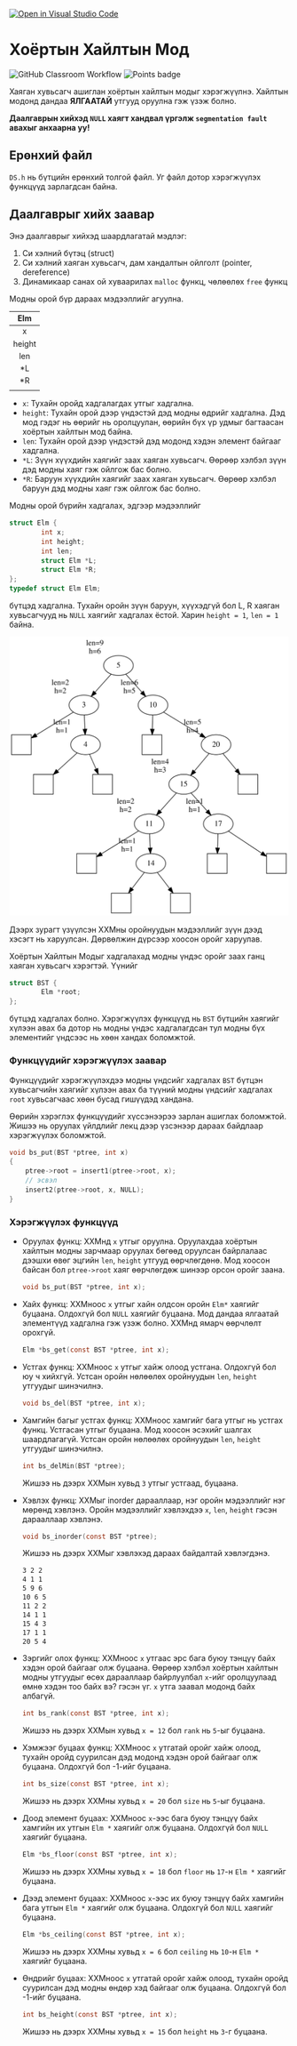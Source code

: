 [![Open in Visual Studio Code](https://classroom.github.com/assets/open-in-vscode-c66648af7eb3fe8bc4f294546bfd86ef473780cde1dea487d3c4ff354943c9ae.svg)](https://classroom.github.com/online_ide?assignment_repo_id=10613387&assignment_repo_type=AssignmentRepo)
# Хоёртын Хайлтын Мод
![GitHub Classroom Workflow](../../workflows/GitHub%20Classroom%20Workflow/badge.svg?branch=main) ![Points badge](../../blob/badges/.github/badges/points.svg)

Хаяган хувьсагч ашиглан хоёртын хайлтын модыг хэрэгжүүлнэ. Хайлтын модонд дандаа **ЯЛГААТАЙ** утгууд оруулна гэж үзэж болно.

**Даалгаврын хийхэд `NULL` хаягт хандвал үргэлж `segmentation fault` авахыг анхаарна уу!**

## Ерөнхий файл
`DS.h` нь бүтцийн ерөнхий толгой файл. Уг файл дотор хэрэгжүүлэх функцүүд зарлагдсан байна.

## Даалгаврыг хийх заавар

Энэ даалгаврыг хийхэд шаардлагатай мэдлэг:
  1. Си хэлний бүтэц (struct)
  2. Си хэлний хаяган хувьсагч, дам хандалтын ойлголт (pointer, dereference)
  3. Динамикаар санах ой хуваарилах `malloc` функц, чөлөөлөх `free` функц
  
Модны орой бүр дараах мэдээллийг агуулна.

| Elm    |
|:------:|
| x      |
| height |
| len    |
| *L     |
| *R     |
|        |

  * `x`: Тухайн оройд хадгалагдах утгыг хадгална.
  * `height`: Тухайн орой дээр үндэстэй дэд модны өдрийг хадгална. Дэд мод гэдэг нь өөрийг нь оролцуулан, өөрийн бүх үр удмыг багтаасан хоёртын хайлтын мод байна.
  * `len`: Тухайн орой дээр үндэстэй дэд модонд хэдэн элемент байгааг хадгална. 
  * `*L`: Зүүн хүүхдийн хаягийг заах хаяган хувьсагч. Өөрөөр хэлбэл зүүн дэд модны хаяг гэж ойлгож бас болно.
  * `*R`: Баруун хүүхдийн хаягийг заах хаяган хувьсагч. Өөрөөр хэлбэл баруун дэд модны хаяг гэж ойлгож бас болно.

Модны орой бүрийн хадгалах, эдгээр мэдээллийг 
```C
struct Elm {
        int x;
        int height;
        int len;
        struct Elm *L;
        struct Elm *R;
};
typedef struct Elm Elm;
```
бүтцэд хадгална. Тухайн оройн зүүн баруун, хүүхэдгүй бол L, R хаяган хувьсагчууд нь `NULL` хаягийг хадгалах ёстой. Харин `height = 1`, `len = 1` байна.

![Хоёртын Хайлтын Мод](assets/tree.svg)

Дээрх зурагт үзүүлсэн ХХМны оройнуудын мэдээллийг зүүн дээд хэсэгт нь харуулсан. Дөрвөлжин дүрсээр хоосон оройг харуулав.

Хоёртын Хайлтын Модыг хадгалахад модны үндэс оройг заах ганц хаяган хувьсагч хэрэгтэй. Үүнийг 
```C
struct BST {
        Elm *root;
};
```
бүтцэд хадгалах болно. Хэрэгжүүлэх функцүүд нь `BST` бүтцийн хаягийг хүлээн авах ба дотор нь модны үндэс хадгалагдсан тул модны бүх элементийг үндсээс нь хөөн хандах боломжтой.

### Функцүүдийг хэрэгжүүлэх заавар
Функцүүдийг хэрэгжүүлэхдээ модны үндсийг хадгалах `BST` бүтцэн хувьсагчийн хаягийг хүлээн авах ба түүний модны үндсийг хадгалах `root` хувьсагчаас хөөн бусад гишүүдэд хандана.

Өөрийн хэрэглэх функцүүдийг хүссэнээрээ зарлан ашиглах боломжтой. Жишээ нь оруулах үйлдлийг лекц дээр үзсэнээр дараах байдлаар хэрэгжүүлэх боломжтой.
```C
void bs_put(BST *ptree, int x)
{
    ptree->root = insert1(ptree->root, x);
    // эсвэл
    insert2(ptree->root, x, NULL);
}
```

### Хэрэгжүүлэх функцүүд

  * Оруулах функц: ХХМнд `x` утгыг оруулна. Оруулахдаа хоёртын хайлтын модны зарчмаар оруулах бөгөөд оруулсан байрлалаас дээшхи өвөг эцгийн `len`, `height` утгууд өөрчлөгдөнө. Мод хоосон байсан бол `ptree->root` хаяг өөрчлөгдөж шинээр орсон оройг заана.
    ```C
    void bs_put(BST *ptree, int x);
    ```

  * Хайх функц: ХХМноос `x` утгыг хайн олдсон оройн `Elm*` хаягийг буцаана. Олдохгүй бол `NULL` хаягийг буцаана. Мод дандаа ялгаатай элементүүд хадгална гэж үзэж болно. ХХМнд ямарч өөрчлөлт орохгүй.
    ```C
    Elm *bs_get(const BST *ptree, int x);
    ```
    
  * Устгах функц: ХХМноос `x` утгыг хайж олоод устгана. Олдохгүй бол юу ч хийхгүй. Устсан оройн нөлөөлөх оройнуудын `len`, `height` утгуудыг шинэчилнэ.
    ```C
    void bs_del(BST *ptree, int x);
    ```
    
  * Хамгийн багыг устгах функц: ХХМноос хамгийг бага утгыг нь устгах функц. Устгасан утгыг буцаана. Мод хоосон эсэхийг шалгах шаардлагагүй. Устсан оройн нөлөөлөх оройнуудын `len`, `height` утгуудыг шинэчилнэ.
    ```C
    int bs_delMin(BST *ptree);
    ```
    Жишээ нь дээрх ХХМын хувьд `3` утгыг устгаад, буцаана.

  * Хэвлэх функц: ХХМыг inorder дарааллаар, нэг оройн мэдээллийг нэг мөрөнд хэвлэнэ. Оройн мэдээллийг хэвлэхдээ `x`, `len`, `height` гэсэн дарааллаар хэвлэнэ.
    ```C
    void bs_inorder(const BST *ptree);
    ```
    Жишээ нь дээрх ХХМыг хэвлэхэд дараах байдалтай хэвлэгдэнэ.
    ```
    3 2 2
    4 1 1
    5 9 6
    10 6 5
    11 2 2
    14 1 1
    15 4 3
    17 1 1
    20 5 4
    ```
  * Зэргийг олох функц: ХХМноос `x` утгаас эрс бага буюу тэнцүү байх хэдэн орой байгааг олж буцаана. Өөрөөр хэлбэл хоёртын хайлтын модны утгуудыг өсөх дарааллаар байрлуулбал `x`-ийг оролцуулаад өмнө хэдэн тоо байх вэ? гэсэн үг. `x` утга заавал модонд байх албагүй.
    ```C
    int bs_rank(const BST *ptree, int x);
    ```
    Жишээ нь дээрх ХХМын хувьд `x = 12` бол `rank` нь `5`-ыг буцаана.
    
  * Хэмжээг буцаах функц: ХХМноос `x` утгатай оройг хайж олоод, тухайн оройд суурилсан дэд модонд хэдэн орой байгааг олж буцаана. Олдохгүй бол -1-ийг буцаана.
    ```C
    int bs_size(const BST *ptree, int x);
    ```
    Жишээ нь дээрх ХХМны хувьд `x = 20` бол `size` нь `5`-ыг буцаана.
    
  * Доод элемент буцаах: XXMноос `x`-ээс бага буюу тэнцүү байх хамгийн их утгын `Elm *` хаягийг олж буцаана. Олдохгүй бол `NULL` хаягийг буцаана.
    ```C
    Elm *bs_floor(const BST *ptree, int x);
    ```
    Жишээ нь дээрх ХХМны хувьд `x = 18` бол `floor` нь `17`-н `Elm *` хаягийг буцаана.
    
  * Дээд элемент буцаах: XXMноос `x`-ээс их буюу тэнцүү байх хамгийн бага утгын `Elm *` хаягийг олж буцаана. Олдохгүй бол `NULL` хаягийг буцаана.
    ```C
    Elm *bs_ceiling(const BST *ptree, int x);
    ```
    Жишээ нь дээрх ХХМны хувьд `x = 6` бол `ceiling` нь `10`-н `Elm *` хаягийг буцаана.
    
  * Өндрийг буцаах: ХХМноос `x` утгатай оройг хайж олоод, тухайн оройд суурилсан дэд модны өндөр хэд байгааг олж буцаана. Олдохгүй бол -1-ийг буцаана.
    ```C
    int bs_height(const BST *ptree, int x);
    ```
    Жишээ нь дээрх ХХМны хувьд `x = 15` бол `height` нь `3`-г буцаана.
